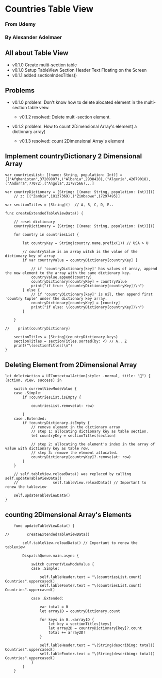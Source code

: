 # Countries Table View
### From Udemy
### By Alexander Adelmaer

## All about Table View

- v0.1.0 Create multi-section table
- v0.1.0 Setup TableView Section Header Text Floating on the Screen
- v0.1.1 added sectionIndexTitles()

## Problems
- v0.1.0 problem: Don't know how to delete alocated element in the multi-section table veiw.
    - v0.1.2 resolved: Delete multi-section element.

- v0.1.2 problem: How to count 2Dimensional Array's element( a dictionary array)
    - v0.1.3 resolved: count 2Dimensional Array's element

## Implement countryDictionary 2 Dimensional Array 
    var countriesList: [(name: String, population: Int)] = [("Afghanistan",37209007),("Albania",2938428),("Algeria",42679018),("Andorra",77072),("Angola",31787566)...]
    
    var countryDictionary = [String: [(name: String, population: Int)]]()
        // z: [("Zambia",18137369),("Zimbabwe",17297495)]

    var sectionTitles = [String]()  // A, B, C, D, E..

    func createExtendedTableViewData() {
    
        // reset dictionary
        countryDictionary = [String: [(name: String, population: Int)]]()
    
        for country in countriesList {
        
            let countryKey = String(country.name.prefix(1)) // USA > U
        
            // countryValue is an array witch is the value of the dictionary key of array
            if var countryValue = countryDictionary[countryKey] {
            
                // if 'countryDictionary[key]' has values of array, append the new element to the array with the same dictionary key.
                countryValue.append(country)
                countryDictionary[countryKey] = countryValue
                print("if true: \(countryDictionary[countryKey])\n")
            } else {
                // if 'countryDictionary[key]' is nil, then append first 'country tuple' under the dictionary key array.
                countryDictionary[countryKey] = [country]
                print("if else: \(countryDictionary[countryKey])\n")
            }
        
        }
    
    //    print(countryDictionary)
        
        sectionTitles = [String](countryDictionary.keys)
        sectionTitles = sectionTitles.sorted(by: <) // A.. Z
        print("\(sectionTitles)\n")
    }

## Deleting Element from 2Dimensional Array
    let deleteAction = UIContextualAction(style: .normal, title: "🚮") { (action, view, success) in
        
        switch currentViewModeValue {
        case .Simple:
            if !countriesList.isEmpty {
                
                countriesList.remove(at: row)
                
            }
        case .Extended:
            if !countryDictionary.isEmpty {
                // remove element in the dictionary array
                // step 1: allocating dictionary key as table section.
                let countryKey = sectionTitles[section]
                
                // step 2: allocating the element's index in the array of value with dictionary key as table row.
                // step 3: remove the element allocated.
                countryDictionary[countryKey]?.remove(at: row)
            }
        }
        
        // self.tableView.reloadData() was replaced by calling self.updateTableViewData()
        //                self.tableView.reloadData() // Important to renew the tableview
        
        self.updateTableViewData()
    }

## counting 2Dimensional Array's Elements
        func updateTableViewData() {
            
    //        createExtendedTableViewData()
            
            self.tableView.reloadData() // Important to renew the tableview
            
            DispatchQueue.main.async {

                switch currentViewModeValue {
                case .Simple:
                    
                    self.lableHeader.text = "\(countriesList.count) Countries".uppercased()
                    self.lableFooter.text = "\(countriesList.count) Countries".uppercased()
                    
                case .Extended:
                    
                    var total = 0
                    let array1D = countryDictionary.count
                    
                    for keys in 0..<array1D {
                        let key = sectionTitles[keys]
                        let array2D = countryDictionary[key]?.count
                        total += array2D!
                    }
                    
                    self.lableHeader.text = "\(String(describing: total)) Countries".uppercased()
                    self.lableFooter.text = "\(String(describing: total)) Countries".uppercased()
                }
            }
        }


